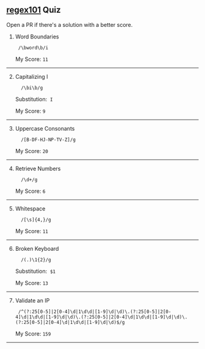 ## [regex101](https://regex101.com/quiz) Quiz

Open a PR if there's a solution with a better score.

1.  Word Boundaries

         /\bword\b/i

    My Score:&nbsp;`11`

---

2.  Capitalizing I

          /\bi\b/g

    Substitution:&nbsp;&nbsp;`I`

    My Score:&nbsp;`9`

---

3.  Uppercase Consonants

          /[B-DF-HJ-NP-TV-Z]/g

    My Score:&nbsp;`20`

---

4.  Retrieve Numbers

          /\d+/g

    My Score:&nbsp;`6`

---

5.  Whitespace

          /[\s]{4,}/g

    My Score:&nbsp;`11`

---

6.  Broken Keyboard

          /(.)\1{2}/g

    Substitution:&nbsp;&nbsp;`$1`

    My Score:&nbsp;`13`

---

7.  Validate an IP

         /^(?:25[0-5]|2[0-4]\d|1\d\d|[1-9]\d|\d)\.(?:25[0-5]|2[0-4]\d|1\d\d|[1-9]\d|\d)\.(?:25[0-5]|2[0-4]\d|1\d\d|[1-9]\d|\d)\.(?:25[0-5]|2[0-4]\d|1\d\d|[1-9]\d|\d)$/g

    My Score:&nbsp;`159`

---
